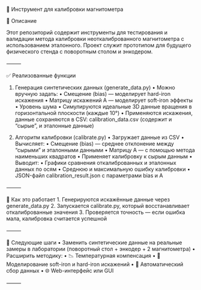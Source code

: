 🧲 Инструмент для калибровки магнитометра

🔧 Описание

Этот репозиторий содержит инструменты для тестирования и валидации метода калибровки неоткалиброванного магнитометра с использованием эталонного. Проект служит прототипом для будущего физического стенда с поворотным столом и энкодером.

⸻

✅ Реализованные функции

1. Генерация синтетических данных (generate_data.py)
	•	Можно вручную задать:
	•	Смещение (bias) — моделирует hard-iron искажения
	•	Матрицу искажений A — моделирует soft-iron эффекты
	•	Уровень шума
	•	Симулируются идеальные 3D данные вращения в горизонтальной плоскости (каждые 10°)
	•	Применяются искажения, данные сохраняются в CSV: calibration_data.csv (содержит и “сырые”, и эталонные данные)

2. Алгоритм калибровки (calibrate.py)
	•	Загружает данные из CSV
	•	Вычисляет:
	•	Смещение (bias) — среднее отклонение между “сырыми” и эталонными данными
	•	Матрицу A — с помощью метода наименьших квадратов
	•	Применяет калибровку к сырым данным
	•	Выводит:
	•	Графики сравнения откалиброванных и эталонных данных по осям
	•	Среднюю и максимальную ошибку калибровки
	•	JSON-файл calibration_result.json с параметрами bias и A

⸻

📌 Как это работает
	1.	Генерируются искажённые данные через generate_data.py
	2.	Запускается calibrate.py, который восстанавливает откалиброванные значения
	3.	Проверяется точность — если ошибка мала, калибровка считается успешной

⸻

🚀 Следующие шаги
	•	Заменить синтетические данные на реальные замеры в лаборатории (поворотный стол + энкодер + 2 магнитометра)
	•	Расширить методику:
	•	📉 Температурная компенсация
	•	🔄 Моделирование soft-iron и hard-iron искажений
	•	🤖 Автоматический сбор данных
	•	🌐 Web-интерфейс или GUI

⸻

